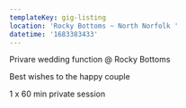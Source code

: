 ```yaml
---
templateKey: gig-listing
location: 'Rocky Bottoms ~ North Norfolk '
datetime: '1683383433'
---
```

P﻿rivare wedding function @ Rocky Bottoms

B﻿est wishes to the happy couple

1﻿ x 60 min private session